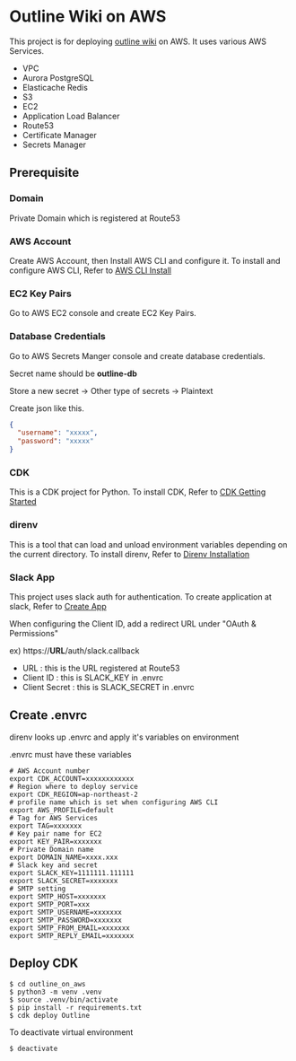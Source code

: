 
# Outline Wiki on AWS
This project is for deploying [outline wiki] on AWS.
It uses various AWS Services.

 * VPC
 * Aurora PostgreSQL
 * Elasticache Redis
 * S3
 * EC2
 * Application Load Balancer
 * Route53
 * Certificate Manager
 * Secrets Manager

## Prerequisite

### Domain
Private Domain which is registered at Route53

### AWS Account
Create AWS Account, then Install AWS CLI and configure it.
To install and configure AWS CLI, Refer to [AWS CLI Install]

### EC2 Key Pairs
Go to AWS EC2 console and create EC2 Key Pairs.

### Database Credentials
Go to AWS Secrets Manger console and create database credentials. 

Secret name should be **outline-db**

Store a new secret -> Other type of secrets -> Plaintext 

Create json like this. 
```json
{
  "username": "xxxxx",
  "password": "xxxxx"
}
```

### CDK
This is a CDK project for Python.
To install CDK, Refer to [CDK Getting Started]

### direnv
This is a tool that can load and unload environment variables depending on the current directory.
To install direnv, Refer to [Direnv Installation]

### Slack App
This project uses slack auth for authentication.
To create application at slack, Refer to [Create App]

When configuring the Client ID, add a redirect URL under "OAuth & Permissions"

ex) https://**URL**/auth/slack.callback

* URL : this is the URL registered at Route53
* Client ID : this is SLACK_KEY in .envrc
* Client Secret : this is SLACK_SECRET in .envrc

## Create .envrc
direnv looks up .envrc and apply it's variables on environment

.envrc must have these variables
```shell
# AWS Account number
export CDK_ACCOUNT=xxxxxxxxxxxx
# Region where to deploy service
export CDK_REGION=ap-northeast-2
# profile name which is set when configuring AWS CLI
export AWS_PROFILE=default
# Tag for AWS Services
export TAG=xxxxxxx
# Key pair name for EC2
export KEY_PAIR=xxxxxxx
# Private Domain name
export DOMAIN_NAME=xxxx.xxx
# Slack key and secret
export SLACK_KEY=1111111.111111
export SLACK_SECRET=xxxxxxx
# SMTP setting
export SMTP_HOST=xxxxxxx
export SMTP_PORT=xxx
export SMTP_USERNAME=xxxxxxx
export SMTP_PASSWORD=xxxxxxx
export SMTP_FROM_EMAIL=xxxxxxx
export SMTP_REPLY_EMAIL=xxxxxxx
```

## Deploy CDK
```shell
$ cd outline_on_aws
$ python3 -m venv .venv
$ source .venv/bin/activate
$ pip install -r requirements.txt
$ cdk deploy Outline
```

To deactivate virtual environment
```shell
$ deactivate
```

[outline wiki]: https://github.com/outline/outline
[AWS CLI Install]: https://docs.aws.amazon.com/cli/latest/userguide/install-cliv2.html
[CDK Getting Started]: https://docs.aws.amazon.com/cdk/latest/guide/getting_started.html
[Direnv Installation]: https://direnv.net/docs/installation.html
[Create App]: https://api.slack.com/apps
